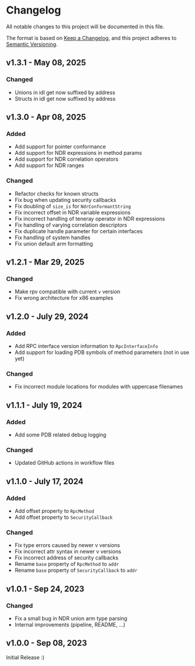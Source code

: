 # Changelog

All notable changes to this project will be documented in this file.

The format is based on [Keep a Changelog](https://keepachangelog.com/en/1.0.0/),
and this project adheres to [Semantic Versioning](https://semver.org/spec/v2.0.0.html).


## v1.3.1 - May 08, 2025

### Changed

* Unions in idl get now suffixed by address
* Structs in idl get now suffixed by address


## v1.3.0 - Apr 08, 2025

### Added

* Add support for pointer conformance
* Add support for NDR expressions in method params
* Add support for NDR correlation operators
* Add support for NDR ranges

### Changed

* Refactor checks for known structs
* Fix bug when updating security callbacks
* Fix doubling of `size_is` for `NdrConformantString`
* Fix incorrect offset in NDR variable expressions
* Fix incorrect handling of teneray operator in NDR expressions
* Fix handling of varying correlation descriptors
* Fix duplicate handle parameter for certain interfaces
* Fix handling of system handles
* Fix union default arm formatting


## v1.2.1 - Mar 29, 2025

### Changed

* Make rpv compatible with current `v` version
* Fix wrong architecture for x86 examples


## v1.2.0 - July 29, 2024

### Added

* Add RPC interface version information to `RpcInterfaceInfo`
* Add support for loading PDB symbols of method parameters (not in use yet)

### Changed

* Fix incorrect module locations for modules with uppercase filenames


## v1.1.1 - July 19, 2024

### Added

* Add some PDB related debug logging

### Changed

* Updated GitHub actions in workflow files


## v1.1.0 - July 17, 2024

### Added

* Add offset property to `RpcMethod`
* Add offset property to `SecurityCallback`

### Changed

* Fix type errors caused by newer v versions
* Fix incorrect attr syntax in newer v versions
* Fix incorrect address of security callbacks
* Rename `base` property of `RpcMethod` to `addr`
* Rename `base` property of `SecurityCallback` to `addr`


## v1.0.1 - Sep 24, 2023

### Changed

* Fix a small bug in NDR union arm type parsing
* Internal improvements (pipeline, README, ...)


## v1.0.0 - Sep 08, 2023

Initial Release :)
